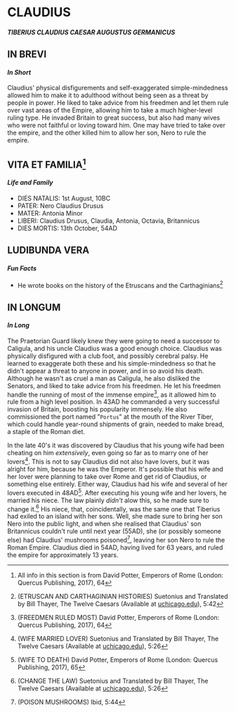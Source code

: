 # **CLAUDIUS**
#### *TIBERIUS CLAUDIUS CAESAR AUGUSTUS GERMANICUS*

## IN BREVI
#### *In Short*
Claudius' physical disfigurements and self-exaggerated simple-mindedness allowed him to make it to adulthood without being seen as a threat by people in power. He liked to take advice from his freedmen and let them rule over vast areas of the Empire, allowing him to take a much higher-level ruling type. He invaded Britain to great success, but also had many wives who were not faithful or loving toward him. One may have tried to take over the empire, and the other killed him to allow her son, Nero to rule the empire.

## VITA ET FAMILIA[^1]
#### *Life and Family*
- DIES NATALIS: 1st August, 10BC
- PATER: Nero Claudius Drusus
- MATER: Antonia Minor
- LIBERI: Claudius Drusus, Claudia, Antonia, Octavia, Britannicus
- DIES MORTIS: 13th October, 54AD

## LUDIBUNDA VERA
#### *Fun Facts*
 - He wrote books on the history of the Etruscans and the Carthaginians[^2]

## IN LONGUM
#### *In Long*
The Praetorian Guard likely knew they were going to need a successor to Caligula, and his uncle Claudius was a good enough choice. Claudius was physically disfigured with a club foot, and possibly cerebral palsy. He learned to exaggerate both these and his simple-mindedness so that he didn't appear a threat to anyone in power, and in so avoid his death. Although he wasn't as cruel a man as Caligula, he also disliked the Senators, and liked to take advice from his freedmen. He let his freedmen handle the running of most of the immense empire[^3], as it allowed him to rule from a high level position. In 43AD he commanded a very successful invasion of Britain, boosting his popularity immensely. He also commissioned the port named "`Portus`" at the mouth of the River Tiber, which could handle year-round shipments of grain, needed to make bread, a staple of the Roman diet.

In the late 40's it was discovered by Claudius that his young wife had been cheating on him *extensively*, even going so far as to marry one of her lovers[^4]. This is not to say Claudius did not also have lovers, but it was alright for him, because he was the Emperor. It's possible that his wife and her lover were planning to take over Rome and get rid of Claudius, or something else entirely. Either way, Claudius had his wife and several of her lovers executed in 48AD[^5]. After executing his young wife and her lovers, he married his niece. The law plainly *didn't* alow this, so he made sure to change it.[^6] His niece, that, coincidentally, was the same one that Tiberius had exiled to an island with her sons. Well, she made sure to bring her son Nero into the public light, and when she realised that Claudius' son Britannicus couldn't rule until next year (55AD), she (or possibly someone else) had Claudius' mushrooms poisoned[^7], leaving her son Nero to rule the Roman Empire. Claudius died in 54AD, having lived for 63 years, and ruled the empire for approximately 13 years.

[^1]: All info in this section is from David Potter, Emperors of Rome (London: Quercus Publishing, 2017), 64
[^2]: (ETRUSCAN AND CARTHAGINIAN HISTORIES) Suetonius and Translated by Bill Thayer, The Twelve Caesars (Available at [uchicago.edu](https://penelope.uchicago.edu/Thayer/E/Roman/Texts/Suetonius/12Caesars/Claudius*.html)), 5:42
[^3]: (FREEDMEN RULED MOST) David Potter, Emperors of Rome (London: Quercus Publishing, 2017), 64
[^4]: (WIFE MARRIED LOVER) Suetonius and Translated by Bill Thayer, The Twelve Caesars (Available at [uchicago.edu](https://penelope.uchicago.edu/Thayer/E/Roman/Texts/Suetonius/12Caesars/Claudius*.html)), 5:26
[^5]: (WIFE TO DEATH) David Potter, Emperors of Rome (London: Quercus Publishing, 2017), 65
[^6]: (CHANGE THE LAW) Suetonius and Translated by Bill Thayer, The Twelve Caesars (Available at [uchicago.edu](https://penelope.uchicago.edu/Thayer/E/Roman/Texts/Suetonius/12Caesars/Claudius*.html)), 5:26
[^7]: (POISON MUSHROOMS) Ibid, 5:44